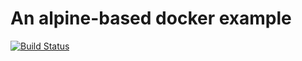
# An alpine-based docker example


[![Build Status](http://192.168.1.51:8080/buildStatus/icon?job=deploiement)](http://192.168.1.51:8080/job/deploiement/)

